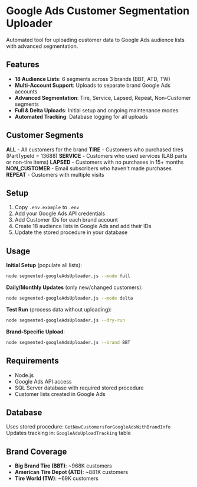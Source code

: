 # Google Ads Customer Segmentation Uploader

Automated tool for uploading customer data to Google Ads audience lists with advanced segmentation.

## Features

- **18 Audience Lists**: 6 segments across 3 brands (BBT, ATD, TW)
- **Multi-Account Support**: Uploads to separate brand Google Ads accounts
- **Advanced Segmentation**: Tire, Service, Lapsed, Repeat, Non-Customer segments
- **Full & Delta Uploads**: Initial setup and ongoing maintenance modes
- **Automated Tracking**: Database logging for all uploads

## Customer Segments

**ALL** - All customers for the brand
**TIRE** - Customers who purchased tires (PartTypeId = 13688)
**SERVICE** - Customers who used services (LAB parts or non-tire items)
**LAPSED** - Customers with no purchases in 15+ months
**NON_CUSTOMER** - Email subscribers who haven't made purchases
**REPEAT** - Customers with multiple visits

## Setup

1. Copy `.env.example` to `.env`
2. Add your Google Ads API credentials
3. Add Customer IDs for each brand account
4. Create 18 audience lists in Google Ads and add their IDs
5. Update the stored procedure in your database

## Usage

**Initial Setup** (populate all lists):
```bash
node segmented-googleAdsUploader.js --mode full
```

**Daily/Monthly Updates** (only new/changed customers):
```bash
node segmented-googleAdsUploader.js --mode delta
```

**Test Run** (process data without uploading):
```bash
node segmented-googleAdsUploader.js --dry-run
```

**Brand-Specific Upload**:
```bash
node segmented-googleAdsUploader.js --brand BBT
```

## Requirements

- Node.js
- Google Ads API access
- SQL Server database with required stored procedure
- Customer lists created in Google Ads

## Database

Uses stored procedure: `GetNewCustomersForGoogleAdsWithBrandInfo`
Updates tracking in: `GoogleAdsUploadTracking` table

## Brand Coverage

- **Big Brand Tire (BBT)**: ~968K customers
- **American Tire Depot (ATD)**: ~881K customers  
- **Tire World (TW)**: ~69K customers